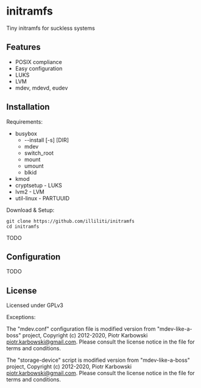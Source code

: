 # initramfs
Tiny initramfs for suckless systems

Features
--------
- POSIX compliance
- Easy configuration
- LUKS
- LVM
- mdev, mdevd, eudev

Installation
------------
Requirements:
* busybox
  - --install [-s] [DIR]
  - mdev
  - switch_root
  - mount
  - umount
  - blkid
* kmod
* cryptsetup - LUKS
* lvm2 - LVM
* util-linux - PARTUUID

Download & Setup:
```
git clone https://github.com/illiliti/initramfs
cd initramfs
```
TODO

Configuration
-------------
TODO

License
-------
Licensed under GPLv3

Exceptions:

The "mdev.conf" configuration file is modified version from "mdev-like-a-boss" project, Copyright (c) 2012-2020, Piotr Karbowski <piotr.karbowski@gmail.com>.
Please consult the license notice in the file for terms and conditions.

The "storage-device" script is modified version from "mdev-like-a-boss" project, Copyright (c) 2012-2020, Piotr Karbowski <piotr.karbowski@gmail.com>.
Please consult the license notice in the file for terms and conditions.
